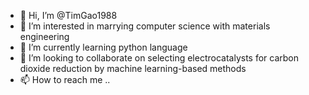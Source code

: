- 👋 Hi, I’m @TimGao1988
- 👀 I’m interested in marrying computer science with materials engineering
- 🌱 I’m currently learning python language
- 💞️ I’m looking to collaborate on selecting electrocatalysts for carbon dioxide reduction by machine learning-based methods
- 📫 How to reach me ..

<!---
TimGao1988/TimGao1988 is a ✨ special ✨ repository because its `README.md` (this file) appears on your GitHub profile.
You can click the Preview link to take a look at your changes.
--->
